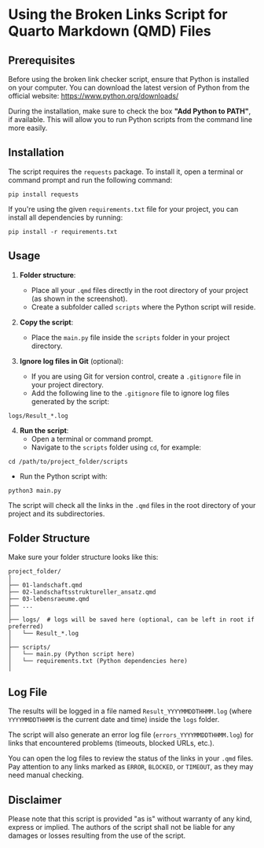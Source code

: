 # Using the Broken Links Script for Quarto Markdown (QMD) Files

## Prerequisites

Before using the broken link checker script, ensure that Python is installed on your computer. You can download the latest version of Python from the official website: https://www.python.org/downloads/

During the installation, make sure to check the box **"Add Python to PATH"**, if available. This will allow you to run Python scripts from the command line more easily.

## Installation

The script requires the `requests` package. To install it, open a terminal or command prompt and run the following command:

  ```
  pip install requests
  ```
  
If you're using the given `requirements.txt` file for your project, you can install all dependencies by running:

  ```
  pip install -r requirements.txt
  ```

## Usage

1. **Folder structure**:
   - Place all your `.qmd` files directly in the root directory of your project (as shown in the screenshot).
   - Create a subfolder called `scripts` where the Python script will reside.

2. **Copy the script**:
   - Place the `main.py` file inside the `scripts` folder in your project directory.

3. **Ignore log files in Git** (optional):
   - If you are using Git for version control, create a `.gitignore` file in your project directory.
   - Add the following line to the `.gitignore` file to ignore log files generated by the script:
  
  ```
  logs/Result_*.log
  ```
  
4. **Run the script**:
   - Open a terminal or command prompt.
   - Navigate to the `scripts` folder using `cd`, for example:
  
  ```
  cd /path/to/project_folder/scripts
  ```
   
   - Run the Python script with:

  ```
  python3 main.py
  ```
  
The script will check all the links in the `.qmd` files in the root directory of your project and its subdirectories.

## Folder Structure

Make sure your folder structure looks like this:
  
  ```
  project_folder/
  │
  ├── 01-landschaft.qmd
  ├── 02-landschaftsstruktureller_ansatz.qmd
  ├── 03-lebensraeume.qmd
  ├── ...
  │
  ├── logs/  # logs will be saved here (optional, can be left in root if preferred)
  │   └── Result_*.log
  │
  ├── scripts/
  │   └── main.py (Python script here)
  │   └── requirements.txt (Python dependencies here)
  │
  ```


## Log File

The results will be logged in a file named `Result_YYYYMMDDTHHMM.log` (where `YYYYMMDDTHHMM` is the current date and time) inside the `logs` folder. 

The script will also generate an error log file (`errors_YYYYMMDDTHHMM.log`) for links that encountered problems (timeouts, blocked URLs, etc.). 

You can open the log files to review the status of the links in your `.qmd` files. Pay attention to any links marked as `ERROR`, `BLOCKED`, or `TIMEOUT`, as they may need manual checking.

## Disclaimer

Please note that this script is provided "as is" without warranty of any kind, express or implied. The authors of the script shall not be liable for any damages or losses resulting from the use of the script.
